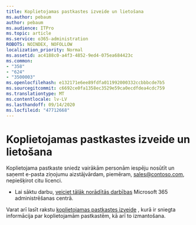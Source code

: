 ```yaml
---
title: Koplietojamas pastkastes izveide un lietošana
ms.author: pebaum
author: pebaum
ms.audience: ITPro
ms.topic: article
ms.service: o365-administration
ROBOTS: NOINDEX, NOFOLLOW
localization_priority: Normal
ms.assetid: ac4188c0-a4f3-4852-9ed4-075ea684423c
ms.common:
- "358"
- "624"
- "3500003"
ms.openlocfilehash: e132171e6ee89fdfa011992000332ccbbbcde7b5
ms.sourcegitcommit: c6692ce0fa1358ec3529e59ca0ecdfdea4cdc759
ms.translationtype: MT
ms.contentlocale: lv-LV
ms.lasthandoff: 09/14/2020
ms.locfileid: "47712668"
---
```

# <a name="create-and-use-a-shared-mailbox"></a>Koplietojamas pastkastes izveide un lietošana

Koplietojama pastkaste sniedz vairākām personām iespēju nosūtīt un saņemt e-pasta ziņojumu aizstājvārdam, piemēram, sales@contoso.com, nepiešķirot citu licenci.
  
- Lai sāktu darbu, [veiciet tālāk norādītās darbības](https://portal.office.com/AdminPortal/Home#/AssistedGuide/addemailoptions) Microsoft 365 administrēšanas centrā. 

Varat arī lasīt rakstu [koplietojamas pastkastes izveide](https://docs.microsoft.com/microsoft-365/admin/email/create-a-shared-mailbox) , kurā ir sniegta informācija par koplietojamām pastkastēm, kā arī to izmantošana.
  
